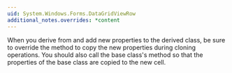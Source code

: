 ```yaml
---
uid: System.Windows.Forms.DataGridViewRow
additional_notes.overrides: *content
---
```


<p>When you derive from <xref href="System.Windows.Forms.DataGridViewRow"></xref> and add new properties to the derived class, be sure to override the <xref href="System.Windows.Forms.DataGridViewRow.Clone"></xref> method to copy the new properties during cloning operations. You should also call the base class's <xref href="System.Windows.Forms.DataGridViewRow.Clone"></xref> method so that the properties of the base class are copied to the new cell.</p>


